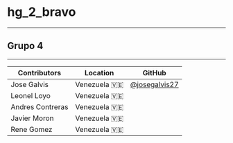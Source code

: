 # hg_2_bravo
--- 
## Grupo 4
---

|Contributors|Location|GitHub|
|-           |       -|     -|
|Jose Galvis|Venezuela 🇻🇪| [@josegalvis27](https://www.github.com/josegalvis27)|
|Leonel Loyo|Venezuela 🇻🇪|   |
|Andres Contreras| Venezuela 🇻🇪|  |
|Javier Moron| Venezuela 🇻🇪| |
|Rene Gomez| Venezuela 🇻🇪||
